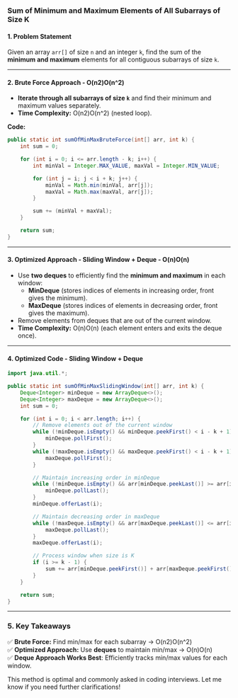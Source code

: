 ### **Sum of Minimum and Maximum Elements of All Subarrays of Size K**

#### **1. Problem Statement**

Given an array `arr[]` of size `n` and an integer `k`, find the sum of the **minimum and maximum** elements for all contiguous subarrays of size `k`.

---

#### **2. Brute Force Approach - O(n2)O(n^2)**

- **Iterate through all subarrays of size `k`** and find their minimum and maximum values separately.
- **Time Complexity:** O(n2)O(n^2) (nested loop).

**Code:**

```java
public static int sumOfMinMaxBruteForce(int[] arr, int k) {
    int sum = 0;

    for (int i = 0; i <= arr.length - k; i++) {
        int minVal = Integer.MAX_VALUE, maxVal = Integer.MIN_VALUE;

        for (int j = i; j < i + k; j++) {
            minVal = Math.min(minVal, arr[j]);
            maxVal = Math.max(maxVal, arr[j]);
        }

        sum += (minVal + maxVal);
    }

    return sum;
}
```

---

#### **3. Optimized Approach - Sliding Window + Deque - O(n)O(n)**

- Use **two deques** to efficiently find the **minimum and maximum** in each window:
    - **MinDeque** (stores indices of elements in increasing order, front gives the minimum).
    - **MaxDeque** (stores indices of elements in decreasing order, front gives the maximum).
- Remove elements from deques that are out of the current window.
- **Time Complexity:** O(n)O(n) (each element enters and exits the deque once).

---

#### **4. Optimized Code - Sliding Window + Deque**

```java
import java.util.*;

public static int sumOfMinMaxSlidingWindow(int[] arr, int k) {
    Deque<Integer> minDeque = new ArrayDeque<>();
    Deque<Integer> maxDeque = new ArrayDeque<>();
    int sum = 0;

    for (int i = 0; i < arr.length; i++) {
        // Remove elements out of the current window
        while (!minDeque.isEmpty() && minDeque.peekFirst() < i - k + 1) {
            minDeque.pollFirst();
        }
        while (!maxDeque.isEmpty() && maxDeque.peekFirst() < i - k + 1) {
            maxDeque.pollFirst();
        }

        // Maintain increasing order in minDeque
        while (!minDeque.isEmpty() && arr[minDeque.peekLast()] >= arr[i]) {
            minDeque.pollLast();
        }
        minDeque.offerLast(i);

        // Maintain decreasing order in maxDeque
        while (!maxDeque.isEmpty() && arr[maxDeque.peekLast()] <= arr[i]) {
            maxDeque.pollLast();
        }
        maxDeque.offerLast(i);

        // Process window when size is K
        if (i >= k - 1) {
            sum += arr[minDeque.peekFirst()] + arr[maxDeque.peekFirst()];
        }
    }

    return sum;
}
```

---

### **5. Key Takeaways**

✅ **Brute Force:** Find min/max for each subarray → O(n2)O(n^2)  
✅ **Optimized Approach:** Use **deques** to maintain min/max → O(n)O(n)  
✅ **Deque Approach Works Best**: Efficiently tracks min/max values for each window.

This method is optimal and commonly asked in coding interviews. Let me know if you need further clarifications!